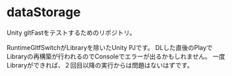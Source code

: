 # dataStorage
Unity gltFastをテストするためのリポジトリ。

RuntimeGltfSwitchがLibraryを除いたUnity PJです。
DLした直後のPlayでLibraryの再構築が行われるのでConsoleでエラーが出るかもしれません。
一度Libraryができれば、２回目以降の実行からは問題はないはずです。
